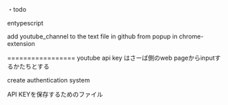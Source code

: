 ・todo

entypescript

add youtube_channel to the text file in github from popup in chrome-extension


=================
youtube api key はさーば側のweb pageからinputするかたちとする


create authentication system

API KEYを保存するためのファイル


